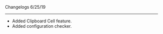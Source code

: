 Changelogs 6/25/19
______________________________________________________
- Added Clipboard Cell feature.
- Added configuration checker.
